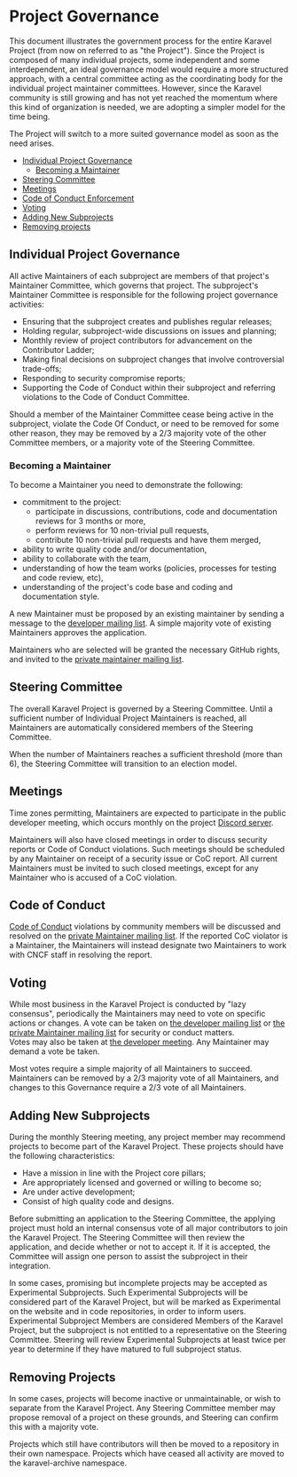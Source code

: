 # Project Governance

This document illustrates the government process for the entire Karavel Project (from now on referred to as "the Project").
Since the Project is composed of many individual projects, some independent and some interdependent, an ideal governance
model would require a more structured approach, with a central committee acting as the coordinating body for the individual
project maintainer committees. However, since the Karavel community is still growing and has not yet reached the momentum
where this kind of organization is needed, we are adopting a simpler model for the time being.

The Project will switch to a more suited governance model as soon as the need arises.

- [Individual Project Governance](#individual-project-governance)
  - [Becoming a Maintainer](#becoming-a-maintainer)
- [Steering Committee](#steering-committee)
- [Meetings](#meetings)
- [Code of Conduct Enforcement](#code-of-conduct)
- [Voting](#voting)
- [Adding New Subprojects](#adding-new-subprojects)
- [Removing projects](#removing-projects)

## Individual Project Governance

All active Maintainers of each subproject are members of that project's Maintainer Committee, which governs that project.
The subproject's Maintainer Committee is responsible for the following project governance activities:

* Ensuring that the subproject creates and publishes regular releases;
* Holding regular, subproject-wide discussions on issues and planning;
* Monthly review of project contributors for advancement on the Contributor Ladder;
* Making final decisions on subproject changes that involve controversial trade-offs;
* Responding to security compromise reports;
* Supporting the Code of Conduct within their subproject and referring violations
  to the Code of Conduct Committee.

Should a member of the Maintainer Committee cease being active in the subproject,
violate the Code Of Conduct, or need to be removed for some other reason, they
may be removed by a 2/3 majority vote of the other Committee members, or a
majority vote of the Steering Committee.

### Becoming a Maintainer

To become a Maintainer you need to demonstrate the following:

* commitment to the project:
  * participate in discussions, contributions, code and documentation reviews
    for 3 months or more,
  * perform reviews for 10 non-trivial pull requests,
  * contribute 10 non-trivial pull requests and have them merged,
* ability to write quality code and/or documentation,
* ability to collaborate with the team,
* understanding of how the team works (policies, processes for testing and code review, etc),
* understanding of the project's code base and coding and documentation style.

A new Maintainer must be proposed by an existing maintainer by sending a message to the
[developer mailing list](https://groups.google.com/g/karavel-dev). A simple majority vote of existing Maintainers
approves the application.

Maintainers who are selected will be granted the necessary GitHub rights,
and invited to the [private maintainer mailing list](https://groups.google.com/u/1/g/karavel-dev-private).

## Steering Committee

The overall Karavel Project is governed by a Steering Committee. Until a sufficient number of Individual Project Maintainers
is reached, all Maintainers are automatically considered members of the Steering Committee.

When the number of Maintainers reaches a sufficient threshold (more than 6), the Steering Committee will transition
to an election model.

## Meetings

Time zones permitting, Maintainers are expected to participate in the public
developer meeting, which occurs monthly on the project [Discord server](https://discord.gg/ZrKBndbmje).

Maintainers will also have closed meetings in order to discuss security reports
or Code of Conduct violations. Such meetings should be scheduled by any
Maintainer on receipt of a security issue or CoC report. All current Maintainers
must be invited to such closed meetings, except for any Maintainer who is
accused of a CoC violation.

## Code of Conduct

[Code of Conduct](./CODE_OF_CONDUCT.md)
violations by community members will be discussed and resolved
on the [private Maintainer mailing list](https://groups.google.com/u/1/g/karavel-developer-private).  If the reported CoC violator
is a Maintainer, the Maintainers will instead designate two Maintainers to work
with CNCF staff in resolving the report.

## Voting

While most business in the Karavel Project is conducted by "lazy consensus", periodically
the Maintainers may need to vote on specific actions or changes.
A vote can be taken on [the developer mailing list](https://groups.google.com/g/karavel-dev) or
[the private Maintainer mailing list](https://groups.google.com/u/1/g/karavel-developer-private) for security or conduct matters.  
Votes may also be taken at [the developer meeting](#meetings).  Any Maintainer may
demand a vote be taken.

Most votes require a simple majority of all Maintainers to succeed. Maintainers
can be removed by a 2/3 majority vote of all Maintainers, and changes to this
Governance require a 2/3 vote of all Maintainers.

## Adding New Subprojects

During the monthly Steering meeting, any project member may recommend projects
to become part of the Karavel Project.  These projects should have the following
characteristics:

* Have a mission in line with the Project core pillars;
* Are appropriately licensed and governed or willing to become so;
* Are under active development;
* Consist of high quality code and designs.

Before submitting an application to the Steering Committee, the applying project
must hold an internal consensus vote of all major contributors to join
the Karavel Project.  The Steering Committee will then review the
application, and decide whether or not to accept it.  If it is accepted, the Committee
will assign one person to assist the subproject in their integration.

In some cases, promising but incomplete projects may be accepted as Experimental
Subprojects.  Such Experimental Subprojects will be considered part of
the Karavel Project, but will be marked as Experimental on the website and in code
repositories, in order to inform users.  Experimental Subproject Members are considered
Members of the Karavel Project, but the subproject is not entitled to a representative on the
Steering Committee.  Steering will review Experimental Subprojects at least twice
per year to determine if they have matured to full subproject status.

## Removing Projects

In some cases, projects will become inactive or unmaintainable, or wish to separate
from the Karavel Project. Any Steering Committee member may propose removal of a project on
these grounds, and Steering can confirm this with a majority vote.

Projects which still have contributors will then be moved to a repository in their
own namespace.  Projects which have ceased all activity are moved to the karavel-archive namespace.
